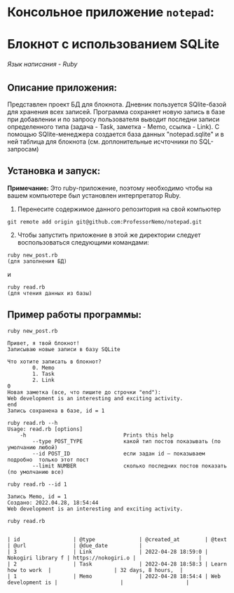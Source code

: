 # Консольное приложение `notepad`:
# Блокнот с использованием SQLite 
###### Язык написания - Ruby

## Описание приложения:
Представлен проект БД для блокнота. Дневник пользуется SQlite-базой для хранения всех записей. 
Программа сохраняет новую запись в базе при добавлении и по запросу пользователя выводит последни
записи определенного типа (задача - Task, заметка - Memo, ссылка - Link). С помощью SQlite-менеджера 
создается база данных "notepad.sqlite" и в ней таблица для блокнота (см. доплонительные исчточники по
SQL-запросам)

## Установка и запуск:

**Примечание:** Это ruby-приложение, поэтому необходимо
чтобы на вашем компьютере был установлен интерпретатор Ruby.

1. Перенесите содержимое данного репозитория на свой компьютер
```
git remote add origin git@github.com:ProfessorNemo/notepad.git
```
2. Чтобы запустить приложение в этой же директории
следует воспользоваться следующими командами:
```
ruby new_post.rb
(для заполнения БД)
```
и
```
ruby read.rb
(для чтения данных из базы)
```
## Пример работы программы:
```
ruby new_post.rb

Привет, я твой блокнот!
Записываю новые записи в базу SQLite

Что хотите записать в блокнот?
        0. Memo
        1. Task
        2. Link
0
Новая заметка (все, что пишите до строчки "end"):
Web development is an interesting and exciting activity.
end
Запись сохранена в базе, id = 1
```

```
ruby read.rb --h
Usage: read.rb [options]
    -h                               Prints this help
        --type POST_TYPE             какой тип постов показывать (по умолчанию любой)
        --id POST_ID                 если задан id — показываем подробно  только этот пост
        --limit NUMBER               сколько последних постов показать (по умолчанию все)

ruby read.rb --id 1

Запись Memo, id = 1
Создано: 2022.04.28, 18:54:44
Web development is an interesting and exciting activity.
```
```
ruby read.rb


| id                 | @type              | @created_at        | @text              | @url               | @due_date          |
| 3                  | Link               | 2022-04-28 18:59:0 | Nokogiri library f | https://nokogiri.o |                    |
| 2                  | Task               | 2022-04-28 18:58:3 | Learn how to work  |                    | 32 days, 8 hours,  |
| 1                  | Memo               | 2022-04-28 18:54:4 | Web development is |                    |                    |
```








